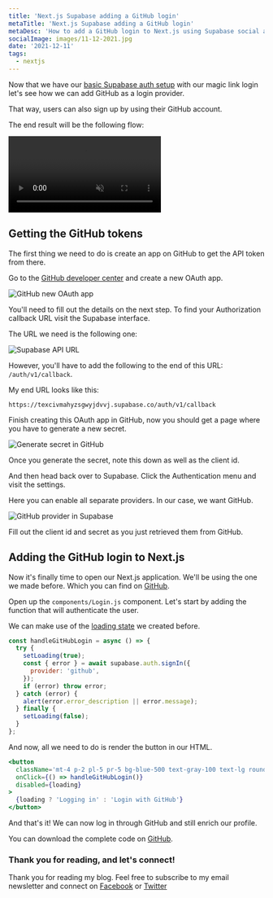 ```yaml
---
title: 'Next.js Supabase adding a GitHub login'
metaTitle: 'Next.js Supabase adding a GitHub login'
metaDesc: 'How to add a GitHub login to Next.js using Supabase social authentication'
socialImage: images/11-12-2021.jpg
date: '2021-12-11'
tags:
  - nextjs
---
```


Now that we have our [basic Supabase auth setup](https://daily-dev-tips.com/posts/authenticating-nextjs-with-supabase-auth-magic-links/) with our magic link login let's see how we can add GitHub as a login provider.

That way, users can also sign up by using their GitHub account.

The end result will be the following flow:

<!-- ![Next.js Supabase adding a GitHub login](https://cdn.hashnode.com/res/hashnode/image/upload/v1638246844582/G0mIY5Z4L.gif) -->
<video autoplay loop muted playsinline>
  <source src="https://res.cloudinary.com/daily-dev-tips/video/upload/v1638246910/ghlogin_q4uggu.webm" type="video/webm" />
  <source src="https://res.cloudinary.com/daily-dev-tips/video/upload/v1638246910/ghlogin_vwcwru.mp4" type="video/mp4" />
</video>

## Getting the GitHub tokens

The first thing we need to do is create an app on GitHub to get the API token from there.

Go to the [GitHub developer center](https://github.com/settings/developers) and create a new OAuth app.

![GitHub new OAuth app](https://cdn.hashnode.com/res/hashnode/image/upload/v1638245914307/IZwcOQU6b.png)

You'll need to fill out the details on the next step.
To find your Authorization callback URL visit the Supabase interface.

The URL we need is the following one:

![Supabase API URL](https://cdn.hashnode.com/res/hashnode/image/upload/v1638245883918/O_33yuynl.png)

However, you'll have to add the following to the end of this URL: `/auth/v1/callback`.

My end URL looks like this:

`https://texcivmahyzsgwyjdvvj.supabase.co/auth/v1/callback`

Finish creating this OAuth app in GitHub, now you should get a page where you have to generate a new secret.

![Generate secret in GitHub](https://cdn.hashnode.com/res/hashnode/image/upload/v1638246084272/ndMxb5NX4.png)

Once you generate the secret, note this down as well as the client id.

And then head back over to Supabase.
Click the Authentication menu and visit the settings.

Here you can enable all separate providers. In our case, we want GitHub.

![GitHub provider in Supabase](https://cdn.hashnode.com/res/hashnode/image/upload/v1638246190830/mwXFYAc8G.png)

Fill out the client id and secret as you just retrieved them from GitHub.

## Adding the GitHub login to Next.js

Now it's finally time to open our Next.js application.
We'll be using the one we made before.
Which you can find on [GitHub](https://github.com/rebelchris/next-supabase/tree/loading-state).

Open up the `components/Login.js` component.
Let's start by adding the function that will authenticate the user.

We can make use of the [loading state](https://daily-dev-tips.com/posts/add-a-loading-state-to-our-nextjs-supabase-app/) we created before.

```js
const handleGitHubLogin = async () => {
  try {
    setLoading(true);
    const { error } = await supabase.auth.signIn({
      provider: 'github',
    });
    if (error) throw error;
  } catch (error) {
    alert(error.error_description || error.message);
  } finally {
    setLoading(false);
  }
};
```

And now, all we need to do is render the button in our HTML.

```jsx
<button
  className='mt-4 p-2 pl-5 pr-5 bg-blue-500 text-gray-100 text-lg rounded-lg focus:border-4 border-blue-300'
  onClick={() => handleGitHubLogin()}
  disabled={loading}
>
  {loading ? 'Logging in' : 'Login with GitHub'}
</button>
```

And that's it!
We can now log in through GitHub and still enrich our profile.

You can download the complete code on [GitHub](https://github.com/rebelchris/next-supabase/tree/github-login).

### Thank you for reading, and let's connect!

Thank you for reading my blog. Feel free to subscribe to my email newsletter and connect on [Facebook](https://www.facebook.com/DailyDevTipsBlog) or [Twitter](https://twitter.com/DailyDevTips1)
